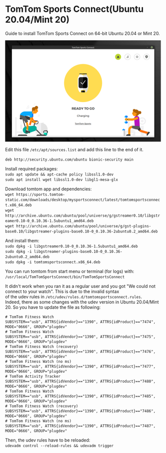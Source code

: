 # TomTom Sports Connect(Ubuntu 20.04/Mint 20)<br />

Guide to install TomTom Sports Connect on 64-bit Ubuntu 20.04 or Mint 20.<br />

![](tomtom-sports-connect.png)

Edit this file `/etc/apt/sources.list` and add this line to the end of it.

`deb http://security.ubuntu.com/ubuntu bionic-security main`

Install required packages:<br />
`sudo apt update && apt-cache policy libssl1.0-dev`<br />
`sudo apt install wget libssl1.0-dev libgl1-mesa-glx`

Download tomtom app and dependencies:<br />
`wget https://sports.tomtom-static.com/downloads/desktop/mysportsconnect/latest/tomtomsportsconnect.x86_64.deb`<br />
`wget http://archive.ubuntu.com/ubuntu/pool/universe/g/gstreamer0.10/libgstreamer0.10-0_0.10.36-1.5ubuntu1_amd64.deb`<br />
`wget http://archive.ubuntu.com/ubuntu/pool/universe/g/gst-plugins-base0.10/libgstreamer-plugins-base0.10-0_0.10.36-2ubuntu0.2_amd64.deb`<br />

And install them:<br />
`sudo dpkg -i libgstreamer0.10-0_0.10.36-1.5ubuntu1_amd64.deb`<br />
`sudo dpkg -i libgstreamer-plugins-base0.10-0_0.10.36-2ubuntu0.2_amd64.deb`<br />
`sudo dpkg -i tomtomsportsconnect.x86_64.deb`<br />

You can run tomtom from start menu or terminal (for logs) with:<br />
`/usr/local/TomTomSportsConnect/bin/TomTomSportsConnect`<br />

It didn't work when you ran it as a regular user and you got "We could not connect to your watch". This is due to the invalid syntax <br />
of the udev rules in `/etc/udev/rules.d/tomtomsportsconnect.rules`. <br />
Indeed, there as some changes with the udev version in Ubuntu 20.04/Mint 20. So you have to update the file as following:<br />

    # TomTom Fitness Watch
    SUBSYSTEM=="usb", ATTRS{idVendor}=="1390", ATTRS{idProduct}=="7474", MODE="0666", GROUP="plugdev"
    # TomTom Fitness Watch
    SUBSYSTEM=="usb", ATTRS{idVendor}=="1390", ATTRS{idProduct}=="7475", MODE="0666", GROUP="plugdev" 
    # TomTom Fitness Watch (recovery)
    SUBSYSTEM=="usb", ATTRS{idVendor}=="1390", ATTRS{idProduct}=="7476", MODE="0666", GROUP="plugdev" 
    # TomTom Fitness Watch (no ms)
    SUBSYSTEM=="usb", ATTRS{idVendor}=="1390", ATTRS{idProduct}=="7477", MODE="0666", GROUP="plugdev" 
    # TomTom Activity Tracker
    SUBSYSTEM=="usb", ATTRS{idVendor}=="1390", ATTRS{idProduct}=="7480", MODE="0666", GROUP="plugdev" 
    # TomTom Fitness Watch
    SUBSYSTEM=="usb", ATTRS{idVendor}=="1390", ATTRS{idProduct}=="7485", MODE="0666", GROUP="plugdev" 
    # TomTom Fitness Watch (recovery)
    SUBSYSTEM=="usb", ATTRS{idVendor}=="1390", ATTRS{idProduct}=="7486", MODE="0666", GROUP="plugdev" 
    # TomTom Fitness Watch (no ms)
    SUBSYSTEM=="usb", ATTRS{idVendor}=="1390", ATTRS{idProduct}=="7487", MODE="0666", GROUP="plugdev"

Then, the udev rules have to be reloaded:<br />
`udevadm control --reload-rules && udevadm trigger`

